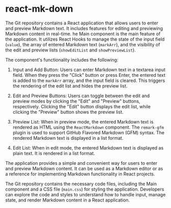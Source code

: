 # react-mk-down
The Git repository contains a React application that allows users to enter and preview Markdown text. It includes features for editing and previewing Markdown content in real-time.
he Main component is the main feature of the application. It utilizes React Hooks to manage the state of the input field (`value`), the array of entered Markdown text (`markArr`), and the visibility of the edit and preview lists (`showEditList` and `showPreviewList`).

The component's functionality includes the following:

1. Input and Add Button: Users can enter Markdown text in a textarea input field. When they press the "Click" button or press Enter, the entered text is added to the `markArr` array, and the input field is cleared. This triggers the rendering of the edit list and hides the preview list.

2. Edit and Preview Buttons: Users can toggle between the edit and preview modes by clicking the "Edit" and "Preview" buttons, respectively. Clicking the "Edit" button displays the edit list, while clicking the "Preview" button shows the preview list.

3. Preview List: When in preview mode, the entered Markdown text is rendered as HTML using the `ReactMarkdown` component. The `remark-gfm` plugin is used to support GitHub Flavored Markdown (GFM) syntax. The rendered Markdown text is displayed in a list format.

4. Edit List: When in edit mode, the entered Markdown text is displayed as plain text. It is rendered in a list format.

The application provides a simple and convenient way for users to enter and preview Markdown content. It can be used as a Markdown editor or as a reference for implementing Markdown functionality in React projects.

The Git repository contains the necessary code files, including the Main component and a CSS file (`main.css`) for styling the application. Developers can explore the code and styles to understand how to handle input, manage state, and render Markdown content in a React application.
